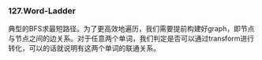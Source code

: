 ### 127.Word-Ladder

 典型的BFS求最短路径。为了更高效地遍历，我们需要提前构建好graph，即节点与节点之间的边关系。对于任意两个单词，我们判定是否可以通过transform进行转化，可以的话就说明有这两个单词的联通关系。
